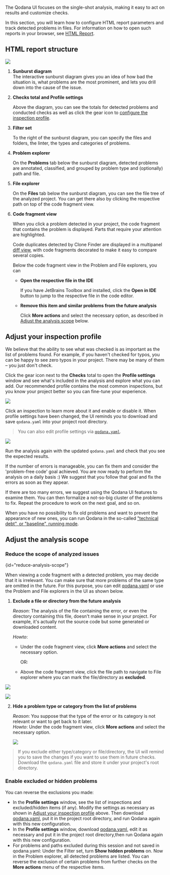 [//]: # (title: User interface overview)

The Qodana UI focuses on the single-shot analysis, making it easy to act on results and customize checks.

In this section, you will learn how to configure HTML report parameters and track detected problems in files. For information on how to open such reports in your browser, see [HTML Report](html-report.md).

## HTML report structure

![](general.png)

1. **Sunburst diagram**   
  The interactive sunburst diagram gives you an idea of how bad the situation is, what problems are the most prominent, and lets you drill down into the cause of the issue. 
   
2. **Checks total and Profile settings**

    Above the diagram, you can see the totals for detected problems and conducted checks as well as click the gear icon to [configure the inspection profile](#Adjust+your+inspection+profile).
   
3. **Filter set**

   To the right of the sunburst diagram, you can specify the files and folders, the linter, the types and categories of problems.
   
4. **Problem explorer**

    On the **Problems** tab below the sunburst diagram, detected problems are annotated, classified, and grouped by problem type and (optionally) path and file.

5. **File explorer**

   On the **Files** tab below the sunburst diagram, you can see the file tree of the analyzed project. You can get there also by clicking the respective path on top of the code fragment view.

6. **Code fragment view**
    
    When you click a problem detected in your project, the code fragment that contains the problem  is displayed. Parts that require your attention are highlighted.

    Code duplicates detected by Clone Finder are displayed in a multipanel [diff view](clone-finder-output.md#A+sample+decorated+diff), with code fragments decorated to make it easy to compare several copies.  

    Below the code fragment view in the Problem and File explorers, you can
    * **Open the respective file in the IDE**
     
      If you have JetBrains Toolbox and [](qodana-ide-plugin.md) installed, click the **Open in IDE** button to jump to the respective file in the code editor.
      
    * **Remove this item and similar problems from the future analysis**
        
      Click **More actions** and select the necessary option, as described in [Adjust the analysis scope](#Adjust+the+analysis+scope) below.
  
## Adjust your inspection profile 

We believe that the ability to see what was checked is as important as the list of problems found. For example, if you haven't checked for typos, you can be happy to see zero typos in your project. There may be many of them – you just don't check. 

Click the gear icon next to the **Checks** total to open the **Profile settings** window and see what's included in the analysis and explore what you can add. Our recommended profile contains the most common inspections, but you know your project better so you can fine-tune your experience. 

![](profile-settings.png)

Click an inspection to learn more about it and enable or disable it. When profile settings have been changed, the UI reminds you to download and save `qodana.yaml` into your project root directory.

> You can also edit profile settings via [`qodana.yaml`](qodana-yaml.md). 

![](profile-save.png)

Run the analysis again with the updated `qodana.yaml` and check that you see the expected results. 

If the number of errors is manageable, you can fix them and consider the 'problem-free code' goal achieved. You are now ready to perform the analysis on a daily basis :) We suggest that you follow that goal and fix the errors as soon as they appear.

If there are too many errors, we suggest using the Qodana UI features to examine them. You can then formalize a not-so-big cluster of the problems to fix. Repeat the procedure to work on the next goal, and so on. 

When you have no possibility to fix old problems and want to prevent the appearance of new ones, you can run Qodana in the so-called ["technical debt", or "baseline", running mode](qodana-intellij-docker-techs.md#Run+in+baseline+mode).

## Adjust the analysis scope

### Reduce the scope of analyzed issues
{id="reduce-analysis-scope"}

When viewing a code fragment with a detected problem, you may decide that it is irrelevant. You can make sure that more problems of the same type are omitted in the future. For this purpose, you can edit [qodana.yaml](qodana-yaml.md) or use the Problem and File explorers in the UI as shown below.

1. **Exclude a file or directory from the future analysis**

    *Reason*: The analysis of the file containing the error, or even the directory containing this file, doesn't make sense in your project.
  For example, it's actually not the source code but some generated or downloaded content.

      *Howto*: 
      
      - Under the code fragment view, click **More actions** and select the necessary option.
          
           OR:
      - Above the code fragment view, click the file path to navigate to File explorer where you can mark the file/directory as **excluded**.

![](problem-area.png)

![](folder-marked.png)


2. **Hide a problem type or category from the list of problems**

      *Reason*: You suppose that the type of the error or its category is not relevant or want to get back to it later.  
      *Howto*: Under the code fragment view, click **More actions** and select the necessary option.
   
      ![](more-actions.png)

> If you exclude either type/category or file/directory, the UI will remind you to save the changes if you want to use them in future checks. Download the `qodana.yaml` file and store it under your project's root directory.

### Enable excluded or hidden problems
You can reverse the exclusions you made:

* In the **Profile settings** window, see the list of inspections and excluded/hidden items (if any). Modify the settings as necessary as shown in [Adjust your inspection profile](#Adjust+your+inspection+profile) above. Then download [qodana.yaml](qodana-yaml.md), put it in the project root directory, and run Qodana again with this new configuration.
* In the **Profile settings** window, download [qodana.yaml](qodana-yaml.md), edit it as necessary and put it in the project root directory,then run Qodana again with this new configuration.
* For problems and paths excluded during this session and not saved in qodana.yaml: Under the Filter set, turn **Show hidden problems** on. Now in the Problem explorer, all detected problems are listed. You can reverse the exclusion of certain problems from further checks on the **More actions** menu of the respective items.

[//]: # "add 2 screenshots: 1) Filter set + Show hidden problems; 2) More actions + Enable problem type"

[//]: # "### Filter out analysis options
Using the Filter set to the right of the sunburst diagram problems, paths, linters. Save your customized filter set if you want to start with the same settings when you run the analysis next time. --Where is it stored?--"